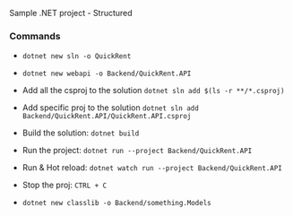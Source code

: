 Sample .NET project - Structured

### Commands
- `dotnet new sln -o QuickRent`
- `dotnet new webapi -o Backend/QuickRent.API`
- Add all the csproj to the solution `dotnet sln add $(ls -r **/*.csproj)`
- Add specific proj to the solution `dotnet sln add Backend/QuickRent.API/QuickRent.API.csproj`

- Build the solution: `dotnet build`
- Run the project: `dotnet run --project Backend/QuickRent.API`
- Run & Hot reload: `dotnet watch run --project Backend/QuickRent.API`
- Stop the proj: `CTRL + C`

- `dotnet new classlib -o Backend/something.Models`